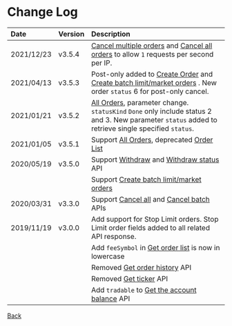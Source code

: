 # Change Log

| Date | Version | Description |
| :--- | :--- | :--- |
| 2021/12/23 | v3.5.4 | [Cancel multiple orders](https://github.com/bitoex/bitopro-offical-api-docs/blob/master/v3-1/rest-1/auth/cancel-batch.md) and [Cancel all orders](https://github.com/bitoex/bitopro-offical-api-docs/blob/master/v3-1/rest-1/auth/cancel-all.md) to allow `1` requests per second per IP. |
| 2021/04/13 | v3.5.3 | Post-only added to [Create Order](auth/create-order.md) and [Create batch limit/market orders](auth/create-batch-limitmarket.md) . New order `status` 6 for post-only cancel. |
| 2021/01/21 | v3.5.2 | [All Orders](auth/all-order.md), parameter change. `statusKind` `Done` only include status 2 and 3. New parameter `status` added to retrieve single specified `status`. |
| 2021/01/05 | v3.5.1 | Support [All Orders](auth/all-order.md), deprecated [Order List](auth/order-list.md) |
| 2020/05/19 | v3.5.0 | Support [Withdraw](auth/withdraw.md) and [Withdraw status](auth/get-withdraw.md) API |
|  |  | Support [Create batch limit/market orders](auth/create-batch-limitmarket.md) |
| 2020/03/31 | v3.3.0 | Support [Cancel all](auth/cancel-all.md) and [Cancel batch](auth/cancel-batch.md) APIs |
| 2019/11/19 | v3.0.0 | Add support for Stop Limit orders. Stop Limit order fields added to all related API response. |
|  |  | Add `feeSymbol` in [Get order list](auth/order-list.md) is now in lowercase |
|  |  | Removed [Get order history](../../v2/rest/auth/history.md) API |
|  |  | Removed [Get ticker](../../v2/rest/open/ticker.md) API |
|  |  | Add `tradable` to [Get the account balance](auth/account-balance.md) API |

[Back](rest.md)

